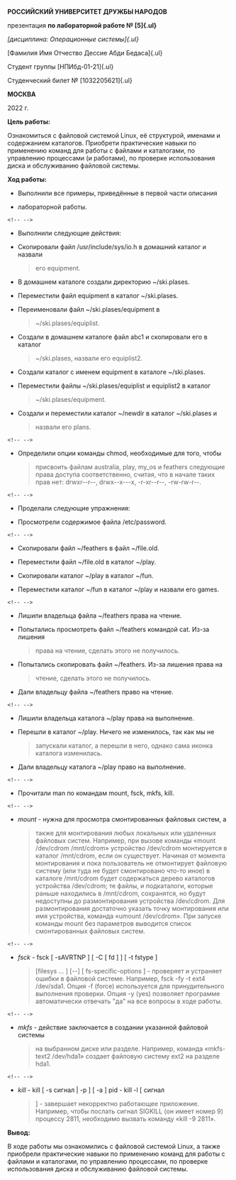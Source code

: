 **РОССИЙСКИЙ УНИВЕРСИТЕТ ДРУЖБЫ НАРОДОВ**

презентация **по лабораторной работе № [5]{.ul}**

*[дисциплина: Операционные системы]{.ul}*

[Фамилия Имя Отчествo Дессие Абди Бедаса]{.ul}

Студент группы [НПИбд-01-21]{.ul}

Студенческий билет № [1032205621]{.ul}

**МОСКВА**

2022 г.

**Цель работы:**

Ознакомиться с файловой системой Linux, её структурой, именами и
содержанием каталогов. Приобрети практические навыки по применению
команд для работы с файлами и каталогами, по управлению процессами (и
работами), по проверке использования диска и обслуживанию файловой
системы.

**Ход работы:**

-   Выполнили все примеры, приведённые в первой части описания

-   лабораторной работы.

```{=html}
<!-- -->
```
-   Выполнили следующие действия:

-   Скопировали файл /usr/include/sys/io.h в домашний каталог и назвали
    > его equipment.

-   В домашнем каталоге создали директорию \~/ski.plases.

-   Переместили файл equipment в каталог \~/ski.plases.

-   Переименовали файл \~/ski.plases/equipment в
    > \~/ski.plases/equiplist.

-   Создали в домашнем каталоге файл abc1 и скопировали его в каталог
    > \~/ski.plases, назвали его equiplist2.

-   Создали каталог с именем equipment в каталоге \~/ski.plases.

-   Переместили файлы \~/ski.plases/equiplist и equiplist2 в каталог
    > \~/ski.plases/equipment.

-   Создали и переместили каталог \~/newdir в каталог \~/ski.plases и
    > назвали его plans.

```{=html}
<!-- -->
```
-   Определили опции команды chmod, необходимые для того, чтобы
    > присвоить файлам australia, play, my_os и feathers следующие права
    > доступа соответственно, считая, что в начале таких прав нет:
    > drwxr\--r\--, drwx\--x---x, -r-xr\--r\--, -rw-rw-r\--.

```{=html}
<!-- -->
```
-   Проделали следующие упражнения:

-   Просмотрели содержимое файла /etc/password.

```{=html}
<!-- -->
```
-   Скопировали файл \~/feathers в файл \~/file.old.

-   Переместили файл \~/file.old в каталог \~/play.

-   Скопировали каталог \~/play в каталог \~/fun.

-   Переместили каталог \~/fun в каталог \~/play и назвали его games.

```{=html}
<!-- -->
```
-   Лишили владельца файла \~/feathers права на чтение.

-   Попытались просмотреть файл \~/feathers командой cat. Из-за лишения
    > права на чтение, сделать этого не получилось.

-   Попытались скопировать файл \~/feathers. Из-за лишения права на
    > чтение, сделать этого не получилось.

-   Дали владельцу файла \~/feathers право на чтение.

```{=html}
<!-- -->
```
-   Лишили владельца каталога \~/play права на выполнение.

-   Перешли в каталог \~/play. Ничего не изменилось, так как мы не
    > запускали каталог, а перешли в него, однако сама иконка каталога
    > изменилась.

-   Дали владельцу каталога \~/play право на выполнение.

```{=html}
<!-- -->
```
-   Прочитали man по командам mount, fsck, mkfs, kill.

```{=html}
<!-- -->
```
-   *mount* - нужна для просмотра смонтированных файловых систем, а
    > также для монтирования любых локальных или удаленных файловых
    > систем. Например, при вызове команды «mount /dev/cdrom /mnt/cdrom»
    > устройство /dev/cdrom монтируется в каталог /mnt/cdrom, если он
    > существует. Начиная от момента монтирования и пока пользователь не
    > отмонтирует файловую систему (или туда не будет смонтировано
    > что-то иное) в каталоге /mnt/cdrom будет содержаться дерево
    > каталогов устройства /dev/cdrom; те файлы, и подкаталоги, которые
    > раньше находились в /mnt/cdrom, сохранятся, но будут недоступны до
    > размонтирования устройства /dev/cdrom. Для размонтирования
    > достаточно указать точку монтирования или имя устройства, команда
    > «umount /dev/cdrom». При запуске команды mount без параметров
    > выводится список смонтированных файловых систем.

```{=html}
<!-- -->
```
-   *fsck* - fsck \[ -sAVRTNP \] \[ -C \[ fd \] \] \[ -t fstype \]
    > \[filesys ... \] \[\--\] \[ fs-specific-options \] - проверяет и
    > устраняет ошибки в файловой системе. Например, fsck -fy -t ext4
    > /dev/sda1. Опция -f (force) используется для принудительного
    > выполнения проверки. Опция -y (yes) позволяет программе
    > автоматически отвечать \"да\" на все вопросы в ходе работы.

```{=html}
<!-- -->
```
-   *mkfs* - действие заключается в создании указанной файловой системы
    > на выбранном диске или разделе. Например, команда «mkfs-text2
    > /dev/hda1» создает файловую систему ext2 на разделе hda1.

```{=html}
<!-- -->
```
-   *kill* - kill \[ -s сигнал \| -p \] \[ -a \] pid - kill -l \[ сигнал
    > \] - завершает некорректно работающее приложение. Например, чтобы
    > послать сигнал SIGKILL (он имеет номер 9) процессу 2811,
    > необходимо вызвать команду «kill -9 2811».

**Вывод:**

В ходе работы мы ознакомились с файловой системой Linux, а также
приобрели практические навыки по применению команд для работы с файлами
и каталогами, по управлению процессами, по проверке использования диска
и обслуживанию файловой системы.
